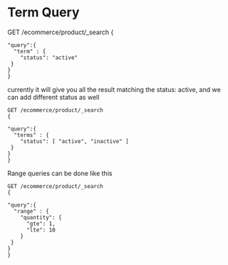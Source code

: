 # Term Query

GET /ecommerce/product/_search
    {
    
    "query":{
      "term" : {
        "status": "active"
     }
    }
    }
    
currently it will give you all the result matching the status: active, and we
can add different status as well

    GET /ecommerce/product/_search
    {
    
    "query":{
      "terms" : {
        "status": [ "active", "inactive" ]
     }
    }
    }

Range queries can be done like this    
    
    GET /ecommerce/product/_search
    {
    
    "query":{
      "range" : {
        "quantity": {
          "gte": 1,
          "lte": 10
        }
     }
    }
    }

    
    
    
    
    
    